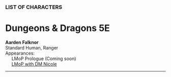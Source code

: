 
### LIST OF CHARACTERS

# Dungeons & Dragons 5E

**Aarden Falknor**
<br />Standard Human, Ranger
<br />Appearances:
<br />&nbsp;&nbsp;&nbsp;&nbsp;&nbsp;LMoP Prologue (Coming soon)
<br />&nbsp;&nbsp;&nbsp;&nbsp;&nbsp;[LMoP with DM Nicole](/campaign/2021-lmop-with-dm-nicole)

---
